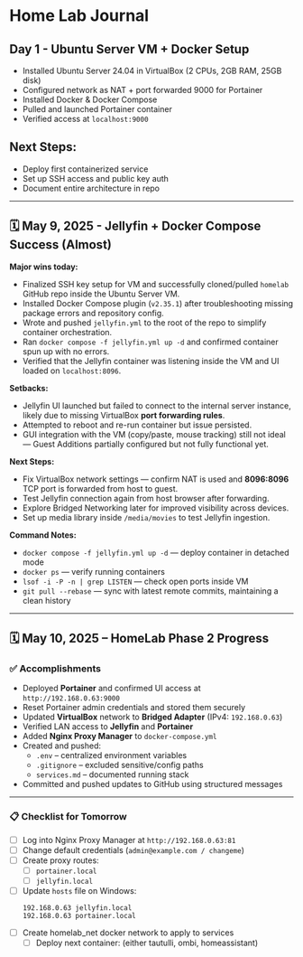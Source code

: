 # Home Lab Journal

## Day 1 - Ubuntu Server VM + Docker Setup
- Installed Ubuntu Server 24.04 in VirtualBox (2 CPUs, 2GB RAM, 25GB disk)
- Configured network as NAT + port forwarded 9000 for Portainer
- Installed Docker & Docker Compose
- Pulled and launched Portainer container
- Verified access at `localhost:9000`

## Next Steps:
- Deploy first containerized service
- Set up SSH access and public key auth
- Document entire architecture in repo

---

## 🗓️ May 9, 2025 - Jellyfin + Docker Compose Success (Almost)

**Major wins today:**
- Finalized SSH key setup for VM and successfully cloned/pulled `homelab` GitHub repo inside the Ubuntu Server VM.
- Installed Docker Compose plugin (`v2.35.1`) after troubleshooting missing package errors and repository config.
- Wrote and pushed `jellyfin.yml` to the root of the repo to simplify container orchestration.
- Ran `docker compose -f jellyfin.yml up -d` and confirmed container spun up with no errors.
- Verified that the Jellyfin container was listening inside the VM and UI loaded on `localhost:8096`.

**Setbacks:**
- Jellyfin UI launched but failed to connect to the internal server instance, likely due to missing VirtualBox **port forwarding rules**.
- Attempted to reboot and re-run container but issue persisted.
- GUI integration with the VM (copy/paste, mouse tracking) still not ideal — Guest Additions partially configured but not fully functional yet.

**Next Steps:**
- Fix VirtualBox network settings — confirm NAT is used and **8096:8096** TCP port is forwarded from host to guest.
- Test Jellyfin connection again from host browser after forwarding.
- Explore Bridged Networking later for improved visibility across devices.
- Set up media library inside `/media/movies` to test Jellyfin ingestion.

**Command Notes:**
- `docker compose -f jellyfin.yml up -d` — deploy container in detached mode
- `docker ps` — verify running containers
- `lsof -i -P -n | grep LISTEN` — check open ports inside VM
- `git pull --rebase` — sync with latest remote commits, maintaining a clean history

---
## 🗓️ May 10, 2025 – HomeLab Phase 2 Progress

### ✅ Accomplishments
- Deployed **Portainer** and confirmed UI access at `http://192.168.0.63:9000`
- Reset Portainer admin credentials and stored them securely
- Updated **VirtualBox** network to **Bridged Adapter** (IPv4: `192.168.0.63`)
- Verified LAN access to **Jellyfin** and **Portainer**
- Added **Nginx Proxy Manager** to `docker-compose.yml`
- Created and pushed:
  - `.env` – centralized environment variables
  - `.gitignore` – excluded sensitive/config paths
  - `services.md` – documented running stack
- Committed and pushed updates to GitHub using structured messages

---

### 📋 Checklist for Tomorrow
- [ ] Log into Nginx Proxy Manager at `http://192.168.0.63:81`
- [ ] Change default credentials (`admin@example.com / changeme`)
- [ ] Create proxy routes:
  - [ ] `portainer.local`
  - [ ] `jellyfin.local`
- [ ] Update `hosts` file on Windows:
  ```plaintext
  192.168.0.63 jellyfin.local
  192.168.0.63 portainer.local
- [ ] Create homelab_net docker network to apply to services
  - [ ] Deploy next container: (either tautulli, ombi, homeassistant)